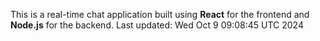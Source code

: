 This is a real-time chat application built using **React** for the frontend and **Node.js** for the backend.
Last updated: Wed Oct  9 09:08:45 UTC 2024
